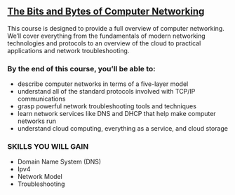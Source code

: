 ## [The Bits and Bytes of Computer Networking](https://www.coursera.org/learn/computer-networking?specialization=google-it-support)

This course is designed to provide a full overview of computer networking. We’ll cover everything from the fundamentals of modern networking technologies and protocols to an overview of the cloud to practical applications and network troubleshooting. 

### By the end of this course, you’ll be able to:

* describe computer networks in terms of a five-layer model
* understand all of the standard protocols involved with TCP/IP communications
* grasp powerful network troubleshooting tools and techniques
* learn network services like DNS and DHCP that help make computer networks run
* understand cloud computing, everything as a service, and cloud storage


### SKILLS YOU WILL GAIN
* Domain Name System (DNS)
* Ipv4
* Network Model
* Troubleshooting

